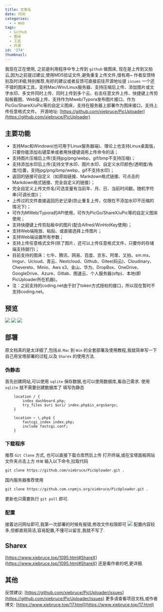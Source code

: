 ```yaml
---
title: 文章名
date: 时间
categories:
  - - Web
tags:
  - Github
  - 图床
  - 工具
  - 开源
id: '274'
thumbnail:
---
```



我现在正在使用, 之前是利用程序中专上传到 `github` 做图床, 现在是上传到又拍云,因为之前提过建议,使用MD5验证文件,避免重复上传文件,很有用~ 作者反馈特别及时详细,特别推荐,有好的建议或者反馈可直接前往开源地址提 `issues` 一个还不错的图床工具，支持Mac/Win/Linux服务器、支持压缩后上传、添加图片或文字水印、多文件同时上传、同时上传到多个云、右击任意文件上传、快捷键上传剪贴板截图、Web版上传、支持作为Mweb/Typora发布图片接口、作为PicGo/ShareX/uPic等的自定义图床，支持在服务器上部署作为图床接口，支持上传任意格式文件。 开源地址: [https://github.com/xiebruce/PicUploader](https://github.com/xiebruce/PicUploader)

## 主要功能

*   支持Mac和Windows(也可用于Linux服务器端)、理论上也支持Linux桌面版，只要你能添加右键菜单或者用快捷键调用上传命令的话；
*   支持图片压缩后上传(支持jpg/png/webp，gif/bmp不支持压缩)；
*   支持添加水印后上传(支持文字水印、图片水印、自定义水印颜色/透明度/角度/位置，支持jpg/png/bmp/webp，gif不支持水印)；
*   返回的链接可自定义（如原始链接、Markdown格式链接、可点击的Markdown格式链接、完全自定义的链接）；
*   完全自定义上传文件名(可选变量有当前年、月、日、当前时间戳，随机字符串(可调长度))；
*   上传过的文件直接返回历史记录(防止重复上传，仅限在不添加水印不压缩的情况下)；
*   可作为MWeb/Typora的API使用，可作为PicGo/ShareX/uPic等的自定义图床使用；
*   支持快捷键上传剪贴板中的图片(配合Alfred/WinHotKey使用)；
*   支持Web端拖放、粘贴、或直接选择上传图片；
*   支持Web端设置所有参数；
*   支持上传任意格式文件(除了图片，还可以上传任意格式文件，只要你的存储端支持就行)；
*   目前支持的图床：七牛、腾讯、网易、百度、京东、阿里、又拍、sm.ms、Imgur、Ucloud、青云、Nextcloud、Github、Gitee(码云)、Cloudinary、Chevereto、Minio、Aws s3、金山、华为、DropBox、OneDrive、GoogleDrive、Azure、Gitlab、图速云、个人服务器(sftp)、本地(即PicUploader所在机器)。
*   注：之前支持的coding.net由于封了token方式授权的接口，所以现在暂时不支持coding.net。

## 预览

![](https://cdn.uzz5.com/imgs/2021/03/10/UHsjLHd1.webp) ![](https://cdn.uzz5.com/imgs/2021/03/10/PwBNV9YY.webp) ![](https://cdn.uzz5.com/imgs/2021/03/10/zKOX208H.webp)

## 部署

原文档真的是太详细了,包括从 `Mac` 到 `Win` 的全套部署及使用教程,我就简单写一下自己用宝塔部署的过程,以及 `Sharex` 的使用方法.

### 伪静态

首先创建网站,可以使用 `sqlite` 保存数据,也可以使用数据库,看自己需求. 使用 `sqlite` 就不需要创建数据库了 填写伪静态

```shell
    location / {
        index dashboard.php;
        try_files $uri $uri/ index.php$is_args$args;
    }

    location ~ \.php$ {
        fastcgi_index index.php;
        include fastcgi.conf;
    }
```

### 下载程序

推荐 `Git Clone` 方式, 也可以直接下载仓库然后上传 打开终端,或在宝塔面板网站文件夹点击上方 `终端` 输入以下命令,拉取代码

```shell
git clone https://github.com/xiebruce/PicUploader.git .
```

国内服务器推荐使用

```shell
git clone https://github.com.cnpmjs.org/xiebruce/PicUploader.git .
```

更新也只需要执行 `git pull` 即可.

### 配置

接着访问网址即可,我第一次部署的时候有报错,修改文件权限即可 ![](https://cdn.uzz5.com/imgs/2021/03/10/8sOzo3PH.webp) 配置内容较多,但都直观简洁,容易配置,不懂可以留言,我就不写了.

## Sharex

[https://www.xiebruce.top/1095.html#ShareX](https://www.xiebruce.top/1095.html#ShareX) 还是看作者的吧,更详细.

## 其他

反馈建议: [https://github.com/xiebruce/PicUploader/issues](https://github.com/xiebruce/PicUploader/issues) 更多请查看项目文档,或作者博文: [https://www.xiebruce.top/17.html](https://www.xiebruce.top/17.html)